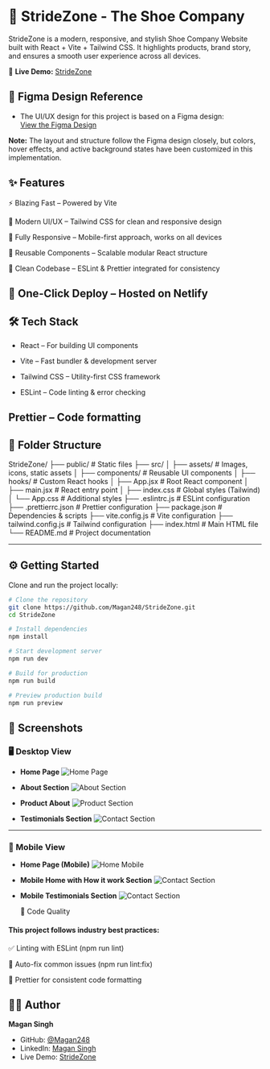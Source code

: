 # 👟 StrideZone - The Shoe Company

StrideZone is a modern, responsive, and stylish Shoe Company Website built with React + Vite + Tailwind CSS.
It highlights products, brand story, and ensures a smooth user experience across all devices.

🔗 **Live Demo:** [StrideZone](https://stridezone.netlify.app)

## 🎨 Figma Design Reference

- The UI/UX design for this project is based on a Figma design:  
  [View the Figma Design](https://www.figma.com/design/KRagV1oBRnzQAOIOwalUgz/The-Shoe-Company?node-id=0-1&p=f)

**Note:** The layout and structure follow the Figma design closely, but colors, hover effects, and active background states have been customized in this implementation.

## ✨ Features

⚡ Blazing Fast – Powered by Vite

🎨 Modern UI/UX – Tailwind CSS for clean and responsive design

📱 Fully Responsive – Mobile-first approach, works on all devices

🧩 Reusable Components – Scalable modular React structure

🌙 Clean Codebase – ESLint & Prettier integrated for consistency

## 🚀 One-Click Deploy – Hosted on Netlify

## 🛠️ Tech Stack

- React – For building UI components

- Vite – Fast bundler & development server

- Tailwind CSS – Utility-first CSS framework

- ESLint – Code linting & error checking

## Prettier – Code formatting

## 📂 Folder Structure

StrideZone/
├── public/ # Static files
├── src/
│ ├── assets/ # Images, icons, static assets
│ ├── components/ # Reusable UI components
│ ├── hooks/ # Custom React hooks
│ ├── App.jsx # Root React component
│ ├── main.jsx # React entry point
│ ├── index.css # Global styles (Tailwind)
│ └── App.css # Additional styles
├── .eslintrc.js # ESLint configuration
├── .prettierrc.json # Prettier configuration
├── package.json # Dependencies & scripts
├── vite.config.js # Vite configuration
├── tailwind.config.js # Tailwind configuration
├── index.html # Main HTML file
└── README.md # Project documentation

---

## ⚙️ Getting Started

Clone and run the project locally:

```bash
# Clone the repository
git clone https://github.com/Magan248/StrideZone.git
cd StrideZone

# Install dependencies
npm install

# Start development server
npm run dev

# Build for production
npm run build

# Preview production build
npm run preview
```

## 📸 Screenshots

### 🖥️ Desktop View

- **Home Page**
  ![Home Page](./screenshots/DesktopHome.png)

- **About Section**
  ![About Section](./screenshots/DesktopHowItWork.png)

- **Product About**
  ![Product Section](./screenshots/DesktopAbout.png)

- **Testimonials Section**
  ![Contact Section](./screenshots/DesktopTestimonials.png)

---

### 📱 Mobile View

- **Home Page (Mobile)**
  ![Home Mobile](./screenshots/MobileHome.png)

- **Mobile Home with How it work Section**
  ![Contact Section](./screenshots/MobileHomeWithHowitwork.png)
- **Mobile Testimonials Section**
  ![Contact Section](./screenshots/MobileTestimonial.png)

  🧹 Code Quality

#### This project follows industry best practices:

✅ Linting with ESLint (npm run lint)

🔧 Auto-fix common issues (npm run lint:fix)

🎯 Prettier for consistent code formatting

## 👨‍💻 Author

**Magan Singh**

- GitHub: [@Magan248](https://github.com/Magan248)
- LinkedIn: [Magan Singh](https://www.linkedin.com/in/magan248)
- Live Demo: [StrideZone](https://stridezone.netlify.app/?utm_source=newsletter&utm_medium=email)
